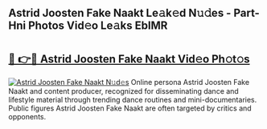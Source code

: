 ## Astrid Joosten Fake Naakt Le𝚊k𝚎d N𝚞𝚍es - Part-Hni Photos Vid𝚎o Le𝚊ks EblMR

# <h2><a href="http://fb2i40.evod.top/?m=Astrid+Joosten+Fake+Naakt">🔗 👉🔴 Astrid Joosten Fake Naakt Vid𝚎o Ph𝚘t𝚘s</a></h2>

[![Astrid Joosten Fake Naakt N𝚞d𝚎s](https://i.imgur.com/8V9OHl7.gif)](http://fb2i40.evod.top/?m=Astrid+Joosten+Fake+Naakt)
Online persona Astrid Joosten Fake Naakt and content producer, recognized for disseminating dance and lifestyle material through trending dance routines and mini-documentaries. Public figures Astrid Joosten Fake Naakt are often targeted by critics and opponents. 
